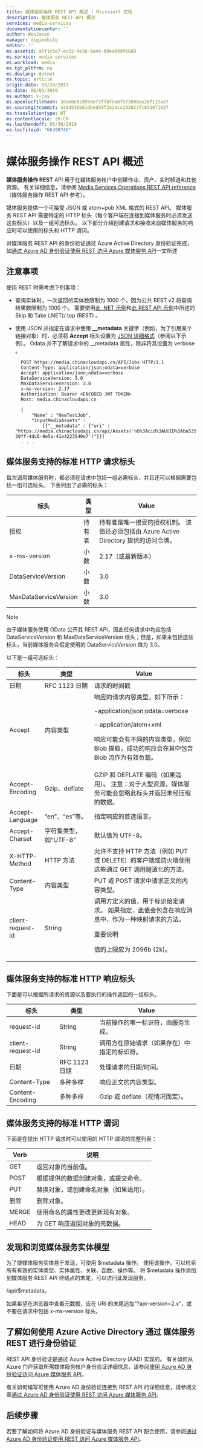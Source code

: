 ```yaml
---
title: 媒体服务操作 REST API 概述 | Microsoft 文档
description: 媒体服务 REST API 概述
services: media-services
documentationcenter: ''
author: WenJason
manager: digimobile
editor: ''
ms.assetid: a5f1c5e7-ec52-4e26-9a44-d9ea699f68d9
ms.service: media-services
ms.workload: media
ms.tgt_pltfrm: na
ms.devlang: dotnet
ms.topic: article
origin.date: 03/20/2019
ms.date: 06/03/2019
ms.author: v-jay
ms.openlocfilehash: 3da60e82d950e72ff8fda8f573808ee26f115ad7
ms.sourcegitcommit: 440d53bb61dbed39f2a24cc232023fc831671837
ms.translationtype: HT
ms.contentlocale: zh-CN
ms.lasthandoff: 05/30/2019
ms.locfileid: "66390746"
---
```

# <a name="media-services-operations-rest-api-overview"></a>媒体服务操作 REST API 概述 

**媒体服务操作 REST** API 用于在媒体服务帐户中创建作业、资产、实时频道和其他资源。 有关详细信息，请参阅 [Media Services Operations REST API reference](https://docs.microsoft.com/rest/api/media/operations/azure-media-services-rest-api-reference)（媒体服务操作 REST API 参考）。

媒体服务提供一个可接受 JSON 或 atom+pub XML 格式的 REST API。 媒体服务 REST API 需要特定的 HTTP 标头（每个客户端在连接到媒体服务时必须发送这些标头）以及一组可选标头。 以下部分介绍创建请求和接收来自媒体服务的响应时可以使用的标头和 HTTP 谓词。

对媒体服务 REST API 的身份验证通过 Azure Active Directory 身份验证完成，如[通过 Azure AD 身份验证使用 REST 访问 Azure 媒体服务 API](media-services-rest-connect-with-aad.md)一文所述

## <a name="considerations"></a>注意事项

使用 REST 时需考虑下列事项：

* 查询实体时，一次返回的实体数限制为 1000 个，因为公共 REST v2 将查询结果数限制为 1000 个。 需要使用[此 .NET 示例](media-services-dotnet-manage-entities.md#enumerating-through-large-collections-of-entities)和[此 REST API 示例](media-services-rest-manage-entities.md#enumerating-through-large-collections-of-entities)中所述的 Skip 和 Take (.NET)/ top (REST)    。 
* 使用 JSON 并指定在请求中使用 **__metadata** 关键字（例如，为了引用某个链接对象）时，必须将 **Accept** 标头设置为 [JSON 详细格式](https://www.odata.org/documentation/odata-version-3-0/json-verbose-format/)（参阅以下示例）。 Odata 并不了解请求中的 __metadata 属性，除非将其设置为 verbose  。  
  
        POST https://media.chinacloudapi.cn/API/Jobs HTTP/1.1
        Content-Type: application/json;odata=verbose
        Accept: application/json;odata=verbose
        DataServiceVersion: 3.0
        MaxDataServiceVersion: 3.0
        x-ms-version: 2.17
        Authorization: Bearer <ENCODED JWT TOKEN> 
        Host: media.chinacloudapi.cn
  
        {
            "Name" : "NewTestJob", 
            "InputMediaAssets" : 
                [{"__metadata" : {"uri" : "https://media.chinacloudapi.cn/api/Assets('nb%3Acid%3AUUID%3Aba5356eb-30ff-4dc6-9e5a-41e4223540e7')"}}]
        . . . 

## <a name="standard-http-request-headers-supported-by-media-services"></a>媒体服务支持的标准 HTTP 请求标头
每次调用媒体服务时，都必须在请求中包括一组必需标头，并且还可以根据需要包括一组可选标头。 下表列出了必需的标头：

| 标头 | 类型 | Value |
| --- | --- | --- |
| 授权 |持有者 |持有者是唯一接受的授权机制。 该值还必须包括由 Azure Active Directory 提供的访问令牌。 |
| x-ms-version |小数 |2.17（或最新版本）|
| DataServiceVersion |小数 |3.0 |
| MaxDataServiceVersion |小数 |3.0 |

> [!NOTE]
> 由于媒体服务使用 OData 公开其 REST API，因此任何请求中均应包括 DataServiceVersion 和 MaxDataServiceVersion 标头；但是，如果未包括这些标头，当前媒体服务会假定使用的 DataServiceVersion 值为 3.0。
> 
> 

以下是一组可选标头：

| 标头 | 类型 | Value |
| --- | --- | --- |
| 日期 |RFC 1123 日期 |请求的时间戳 |
| Accept |内容类型 |响应的请求内容类型，如下所示：<p> -application/json;odata=verbose<p> - application/atom+xml<p> 响应可能会有不同的内容类型，例如 Blob 提取，成功的响应会在其中包含 Blob 流作为有效负载。 |
| Accept-Encoding |Gzip、deflate |GZIP 和 DEFLATE 编码（如果适用）。 注意：对于大型资源，媒体服务可能会忽略此标头并返回未经压缩的数据。 |
| Accept-Language |“en”、“es”等。 |指定响应的首选语言。 |
| Accept-Charset |字符集类型，如“UTF-8” |默认值为 UTF-8。 |
| X-HTTP-Method |HTTP 方法 |允许不支持 HTTP 方法（例如 PUT 或 DELETE）的客户端或防火墙使用这些通过 GET 调用隧道化的方法。 |
| Content-Type |内容类型 |PUT 或 POST 请求中请求正文的内容类型。 |
| client-request-id |String |调用方定义的值，用于标识给定请求。 如果指定，此值会包含在响应消息中，作为一种映射请求的方法。 <p><p>重要说明 <p>值的上限应为 2096b (2k)。 |

## <a name="standard-http-response-headers-supported-by-media-services"></a>媒体服务支持的标准 HTTP 响应标头
下面是可以根据所请求的资源以及要执行的操作返回的一组标头。

| 标头 | 类型 | Value |
| --- | --- | --- |
| request-id |String |当前操作的唯一标识符，由服务生成。 |
| client-request-id |String |调用方在原始请求（如果存在）中指定的标识符。 |
| 日期 |RFC 1123 日期 |处理请求的日期/时间。 |
| Content-Type |多种多样 |响应正文的内容类型。 |
| Content-Encoding |多种多样 |Gzip 或 deflate（视情况而定）。 |

## <a name="standard-http-verbs-supported-by-media-services"></a>媒体服务支持的标准 HTTP 谓词
下面是在提出 HTTP 请求时可以使用的 HTTP 谓词的完整列表：

| Verb | 说明 |
| --- | --- |
| GET |返回对象的当前值。 |
| POST |根据提供的数据创建对象，或提交命令。 |
| PUT |替换对象，或创建命名对象（如果适用）。 |
| 删除 |删除对象。 |
| MERGE |使用命名的属性更改更新现有对象。 |
| HEAD |为 GET 响应返回对象的元数据。 |

## <a name="discover-and-browse-the-media-services-entity-model"></a>发现和浏览媒体服务实体模型
为了使媒体服务实体易于发现，可使用 $metadata 操作。 使用该操作，可以检索所有有效的实体类型、实体属性、关联、函数、操作等。 将 $metadata 操作添加到媒体服务 REST API 终结点的末尾，可以访问此发现服务。

 /api/$metadata。

如果希望在浏览器中查看元数据，应在 URI 的末尾追加“?api-version=2.x”，或不要在请求中包括 x-ms-version 标头。

## <a name="authenticate-with-media-services-rest-using-azure-active-directory"></a>了解如何使用 Azure Active Directory 通过 媒体服务 REST 进行身份验证

REST API 身份验证是通过 Azure Active Directory (AAD) 实现的。
有关如何从 Azure 门户获取所需媒体服务帐户身份验证详细信息，请参阅[使用 Azure AD 身份验证访问 Azure 媒体服务 API](media-services-use-aad-auth-to-access-ams-api.md)。

有关如何编写可使用 Azure AD 身份验证连接到 REST API 的详细信息，请参阅文章[通过 Azure AD 身份验证使用 REST 访问 Azure 媒体服务 API](media-services-rest-connect-with-aad.md)。

## <a name="next-steps"></a>后续步骤
若要了解如何将 Azure AD 身份验证与媒体服务 REST API 配合使用，请参阅[通过 Azure AD 身份验证使用 REST 访问 Azure 媒体服务 API](media-services-rest-connect-with-aad.md)。

<!--Update_Description: update content-->